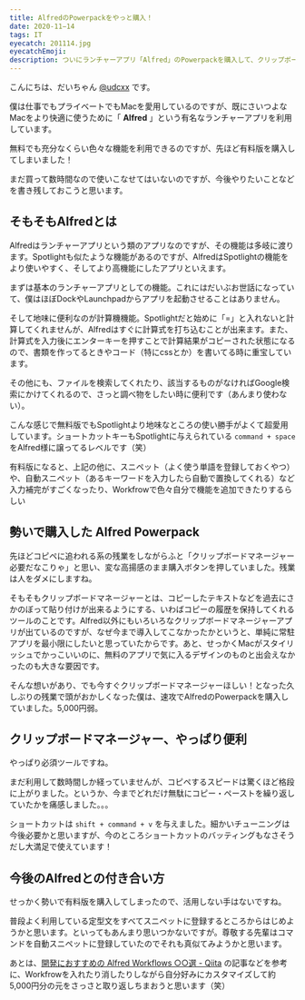 ```yaml
---
title: AlfredのPowerpackをやっと購入！
date: 2020-11−14
tags: IT
eyecatch: 201114.jpg
eyecatchEmoji:
description: ついにランチャーアプリ「Alfred」のPowerpackを購入して、クリップボードマネージャーやスニペットが使えるようになり、Macがさらに最強で快適になりました！
---
```


こんにちは、だいちゃん [@udcxx](https://twitter.com/udc_xx) です。

僕は仕事でもプライベートでもMacを愛用しているのですが、既にさいつよなMacをより快適に使うために「 **Alfred** 」という有名なランチャーアプリを利用しています。

無料でも充分なくらい色々な機能を利用できるのですが、先ほど有料版を購入してしまいました！

まだ買って数時間なので使いこなせてはいないのですが、今後やりたいことなどを書き残しておこうと思います。

## そもそもAlfredとは

Alfredはランチャーアプリという類のアプリなのですが、その機能は多岐に渡ります。Spotlightも似たような機能があるのですが、AlfredはSpotlightの機能をより使いやすく、そしてより高機能にしたアプリといえます。

まずは基本のランチャーアプリとしての機能。これにはだいぶお世話になっていて、僕はほぼDockやLaunchpadからアプリを起動させることはありません。

そして地味に便利なのが計算機機能。Spotlightだと始めに「=」と入れないと計算してくれませんが、Alfredはすぐに計算式を打ち込むことが出来ます。また、計算式を入力後にエンターキーを押すことで計算結果がコピーされた状態になるので、書類を作ってるときやコード（特にcssとか）を書いてる時に重宝しています。

その他にも、ファイルを検索してくれたり、該当するものがなければGoogle検索にかけてくれるので、さっと調べ物をしたい時に便利です（あんまり使わない）。

こんな感じで無料版でもSpotlightより地味なところの使い勝手がよくて超愛用しています。ショートカットキーもSpotlightに与えられている `command + space` をAlfred様に譲ってるレベルです（笑）

有料版になると、上記の他に、スニペット（よく使う単語を登録しておくやつ）や、自動スニペット（あるキーワードを入力したら自動で置換してくれる）など入力補完がすごくなったり、Workfrowで色々自分で機能を追加できたりするらしい

## 勢いで購入した Alfred Powerpack

先ほどコピペに追われる系の残業をしながらふと「クリップボードマネージャー必要だなこりゃ」と思い、変な高揚感のまま購入ボタンを押していました。残業は人をダメにしますね。

そもそもクリップボードマネージャーとは、コピーしたテキストなどを過去にさかのぼって貼り付けが出来るようにする、いわばコピーの履歴を保持してくれるツールのことです。Alfred以外にもいろいろなクリップボードマネージャーアプリが出ているのですが、なぜ今まで導入してこなかったかというと、単純に常駐アプリを最小限にしたいと思っていたからです。あと、せっかくMacがスタイリッシュでかっこいいのに、無料のアプリで気に入るデザインのものと出会えなかったのも大きな要因です。

そんな想いがあり、でも今すぐクリップボードマネージャーほしい！となった久しぶりの残業で頭がおかしくなった僕は、速攻でAlfredのPowerpackを購入していました。5,000円弱。

## クリップボードマネージャー、やっぱり便利

やっぱり必須ツールですね。

まだ利用して数時間しか経っていませんが、コピペするスピードは驚くほど格段に上がりました。というか、今までどれだけ無駄にコピー・ペーストを繰り返していたかを痛感しました。。。

ショートカットは `shift + command + v` を与えました。細かいチューニングは今後必要かと思いますが、今のところショートカットのバッティングもなさそうだし大満足で使えています！

## 今後のAlfredとの付き合い方

せっかく勢いで有料版を購入してしまったので、活用しない手はないですね。

普段よく利用している定型文をすべてスニペットに登録するところからはじめようかと思います。といってもあんまり思いつかないですが。尊敬する先輩はコマンドを自動スニペットに登録していたのでそれも真似てみようかと思います。

あとは、[開発におすすめの Alfred Workflows ○○選 - Qiita](https://qiita.com/DriftwoodJP/items/6bee03df0a0da499320a) の記事などを参考に、Workfrowを入れたり消したりしながら自分好みにカスタマイズして約5,000円分の元をさっさと取り返しちまおうと思います（笑）
